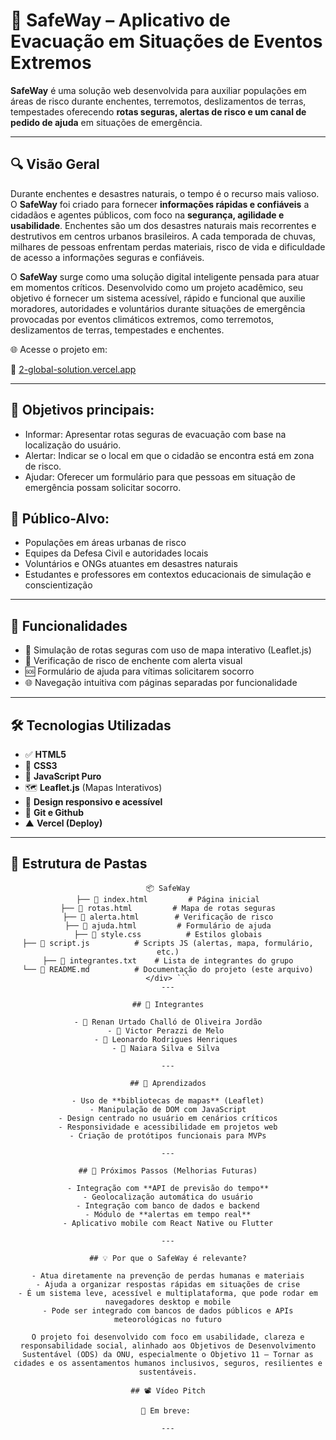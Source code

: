 # 🚨 SafeWay – Aplicativo de Evacuação em Situações de Eventos Extremos

**SafeWay** é uma solução web desenvolvida para auxiliar populações em áreas de risco durante enchentes, terremotos, deslizamentos de terras, tempestades oferecendo **rotas seguras, alertas de risco e um canal de pedido de ajuda** em situações de emergência.

---

## 🔍 Visão Geral

Durante enchentes e desastres naturais, o tempo é o recurso mais valioso. O **SafeWay** foi criado para fornecer **informações rápidas e confiáveis** a cidadãos e agentes públicos, com foco na **segurança, agilidade e usabilidade**. Enchentes são um dos desastres naturais mais recorrentes e destrutivos em centros urbanos brasileiros. A cada temporada de chuvas, milhares de pessoas enfrentam perdas materiais, risco de vida e dificuldade de acesso a informações seguras e confiáveis.

O **SafeWay** surge como uma solução digital inteligente pensada para atuar em momentos críticos. Desenvolvido como um projeto acadêmico, seu objetivo é fornecer um sistema acessível, rápido e funcional que auxilie moradores, autoridades e voluntários durante situações de emergência provocadas por eventos climáticos extremos, como terremotos, deslizamentos de terras, tempestades e enchentes.

🌐 Acesse o projeto em: 

🔗 [2-global-solution.vercel.app](https://2-global-solution.vercel.app)

---

## 🧭 Objetivos principais:

- Informar: Apresentar rotas seguras de evacuação com base na localização do usuário.
- Alertar: Indicar se o local em que o cidadão se encontra está em zona de risco.
- Ajudar: Oferecer um formulário para que pessoas em situação de emergência possam solicitar socorro.

## 🎯 Público-Alvo: 

- Populações em áreas urbanas de risco
- Equipes da Defesa Civil e autoridades locais
- Voluntários e ONGs atuantes em desastres naturais
- Estudantes e professores em contextos educacionais de simulação e conscientização
  
---

## 🚀 Funcionalidades

- 📍 Simulação de rotas seguras com uso de mapa interativo (Leaflet.js)
- 🚨 Verificação de risco de enchente com alerta visual
- 🆘 Formulário de ajuda para vítimas solicitarem socorro
- 🌐 Navegação intuitiva com páginas separadas por funcionalidade

---

## 🛠️ Tecnologias Utilizadas

- ✅ **HTML5**
- 🎨 **CSS3**
- 🧠 **JavaScript Puro**
- 🗺️ **Leaflet.js** (Mapas Interativos)
- 🧭 **Design responsivo e acessível**
- 🐙 **Git e Github**
-  ▲ **Vercel (Deploy)**

---

## 📁 Estrutura de Pastas

<div align="center">

```text
📦 SafeWay
├── 📄 index.html         # Página inicial
├── 📄 rotas.html         # Mapa de rotas seguras
├── 📄 alerta.html        # Verificação de risco
├── 📄 ajuda.html         # Formulário de ajuda
├── 📄 style.css          # Estilos globais
├── 📄 script.js          # Scripts JS (alertas, mapa, formulário, etc.)
├── 📄 integrantes.txt    # Lista de integrantes do grupo
└── 📄 README.md          # Documentação do projeto (este arquivo)
</div> ```
---

## 👥 Integrantes

- 👤 Renan Urtado Challó de Oliveira Jordão
- 👤 Victor Perazzi de Melo 
- 👤 Leonardo Rodrigues Henriques 
- 👤 Naiara Silva e Silva 

---

## 🧠 Aprendizados

- Uso de **bibliotecas de mapas** (Leaflet)
- Manipulação de DOM com JavaScript
- Design centrado no usuário em cenários críticos
- Responsividade e acessibilidade em projetos web
- Criação de protótipos funcionais para MVPs

---

## 📌 Próximos Passos (Melhorias Futuras)

- Integração com **API de previsão do tempo**
- Geolocalização automática do usuário
- Integração com banco de dados e backend
- Módulo de **alertas em tempo real**
- Aplicativo mobile com React Native ou Flutter

---

## 💡 Por que o SafeWay é relevante?

- Atua diretamente na prevenção de perdas humanas e materiais
- Ajuda a organizar respostas rápidas em situações de crise
- É um sistema leve, acessível e multiplataforma, que pode rodar em navegadores desktop e mobile
- Pode ser integrado com bancos de dados públicos e APIs meteorológicas no futuro

O projeto foi desenvolvido com foco em usabilidade, clareza e responsabilidade social, alinhado aos Objetivos de Desenvolvimento Sustentável (ODS) da ONU, especialmente o Objetivo 11 – Tornar as cidades e os assentamentos humanos inclusivos, seguros, resilientes e sustentáveis.

## 📽️ Vídeo Pitch

🎥 Em breve: 

---
